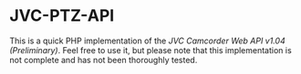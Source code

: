 # JVC-PTZ-API

This is a quick PHP implementation of the *JVC Camcorder Web API v1.04 (Preliminary)*.
Feel free to use it, but please note that this implementation is not complete and has not been thoroughly tested.
